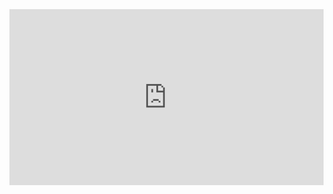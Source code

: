 <iframe width="560" height="315" src="https://www.youtube.com/embed/5vqk6HnITko?si=rVL7GYmX0IVMYWit" title="YouTube video player" frameborder="0" allow="accelerometer; autoplay; clipboard-write; encrypted-media; gyroscope; picture-in-picture; web-share" allowfullscreen></iframe>
